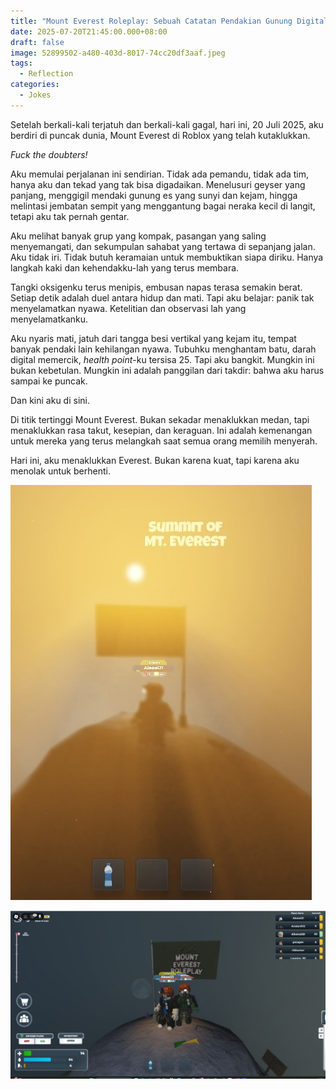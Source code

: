 ```yaml
---
title: "Mount Everest Roleplay: Sebuah Catatan Pendakian Gunung Digital"
date: 2025-07-20T21:45:00.000+08:00
draft: false
image: 52899502-a480-403d-8017-74cc20df3aaf.jpeg
tags:
  - Reflection
categories:
  - Jokes
---
```

Setelah berkali-kali terjatuh dan berkali-kali gagal, hari ini, 20 Juli 2025, aku berdiri di puncak dunia, Mount Everest di Roblox yang telah kutaklukkan. 

*Fuck the doubters!*

Aku memulai perjalanan ini sendirian. Tidak ada pemandu, tidak ada tim, hanya aku dan tekad yang tak bisa digadaikan. Menelusuri geyser yang panjang, menggigil mendaki gunung es yang sunyi dan kejam, hingga melintasi jembatan sempit yang menggantung bagai neraka kecil di langit, tetapi aku tak pernah gentar.

Aku melihat banyak grup yang kompak, pasangan yang saling menyemangati, dan sekumpulan sahabat yang tertawa di sepanjang jalan. Aku tidak iri. Tidak butuh keramaian untuk membuktikan siapa diriku. Hanya langkah kaki dan kehendakku-lah yang terus membara.

Tangki oksigenku terus menipis, embusan napas terasa semakin berat. Setiap detik adalah duel antara hidup dan mati. Tapi aku belajar: panik tak menyelamatkan nyawa. Ketelitian dan observasi lah yang menyelamatkanku.

Aku nyaris mati, jatuh dari tangga besi vertikal yang kejam itu, tempat banyak pendaki lain kehilangan nyawa. Tubuhku menghantam batu, darah digital memercik, *health point*-ku tersisa 25. Tapi aku bangkit. Mungkin ini bukan kebetulan. Mungkin ini adalah panggilan dari takdir: bahwa aku harus sampai ke puncak.

Dan kini aku di sini.

Di titik tertinggi Mount Everest. Bukan sekadar menaklukkan medan, tapi menaklukkan rasa takut, kesepian, dan keraguan. Ini adalah kemenangan untuk mereka yang terus melangkah saat semua orang memilih menyerah.

Hari ini, aku menaklukkan Everest. Bukan karena kuat, tapi karena aku menolak untuk berhenti.

![Potret Summit Everest 2025](52899502-a480-403d-8017-74cc20df3aaf.jpeg "Potret Summit Everest 2025")

![Foto dengan sesama pendaki](7ad17cf1-d98c-458b-bd2b-15c4cdceb2b8.jpeg "Foto-ku dengan sesama pendaki")
